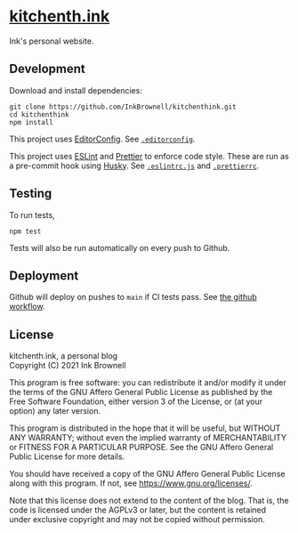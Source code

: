 # [kitchenth.ink](https://kitchenth.ink)

Ink's personal website.

## Development

Download and install dependencies:

```shell
git clone https://github.com/InkBrownell/kitchenthink.git
cd kitchenthink
npm install
```

This project uses [EditorConfig](https://editorconfig.org/). See [`.editorconfig`](.editorconfig).

This project uses [ESLint](https://eslint.org/) and [Prettier](https://prettier.io/) to enforce code style. These are
run as a pre-commit hook using [Husky](https://www.npmjs.com/package/husky). See [`.eslintrc.js`](.eslintrc.js) and
[`.prettierrc`](.prettierrc).

## Testing

To run tests,

```shell
npm test
```

Tests will also be run automatically on every push to Github.

## Deployment

Github will deploy on pushes to `main` if CI tests pass. See
[the github workflow](.github/workflows/kitchenthink.yml).

## License

kitchenth.ink, a personal blog  
Copyright (C) 2021 Ink Brownell

This program is free software: you can redistribute it and/or modify
it under the terms of the GNU Affero General Public License as published by
the Free Software Foundation, either version 3 of the License, or
(at your option) any later version.

This program is distributed in the hope that it will be useful,
but WITHOUT ANY WARRANTY; without even the implied warranty of
MERCHANTABILITY or FITNESS FOR A PARTICULAR PURPOSE. See the
GNU Affero General Public License for more details.

You should have received a copy of the GNU Affero General Public License
along with this program. If not, see <https://www.gnu.org/licenses/>.

Note that this license does not extend to the content of the blog. That is, the code is licensed under the AGPLv3 or
later, but the content is retained under exclusive copyright and may not be copied without permission.
